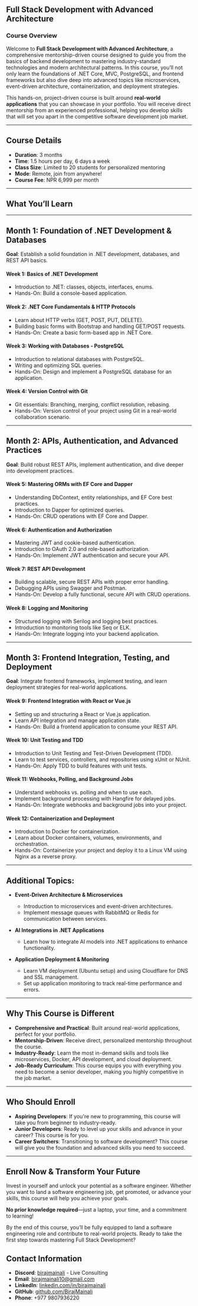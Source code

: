## **Full Stack Development with Advanced Architecture**

### **Course Overview**

Welcome to **Full Stack Development with Advanced Architecture**, a comprehensive mentorship-driven course designed to guide you from the basics of backend development to mastering industry-standard technologies and modern architectural patterns. In this course, you’ll not only learn the foundations of .NET Core, MVC, PostgreSQL, and frontend frameworks but also dive deep into advanced topics like microservices, event-driven architecture, containerization, and deployment strategies.

This hands-on, project-driven course is built around **real-world applications** that you can showcase in your portfolio. You will receive direct mentorship from an experienced professional, helping you develop skills that will set you apart in the competitive software development job market.

---

## **Course Details**

- **Duration**: 3 months
- **Time**: 1.5 hours per day, 6 days a week
- **Class Size**: Limited to 20 students for personalized mentoring
- **Mode**: Remote, join from anywhere!
- **Course Fee**: NPR 6,999 per month

---

## **What You’ll Learn**

---

## **Month 1: Foundation of .NET Development & Databases**

**Goal**: Establish a solid foundation in .NET development, databases, and REST API basics.

#### **Week 1: Basics of .NET Development**
- Introduction to .NET: classes, objects, interfaces, enums.
- Hands-On: Build a console-based application.

#### **Week 2: .NET Core Fundamentals & HTTP Protocols**
- Learn about HTTP verbs (GET, POST, PUT, DELETE).
- Building basic forms with Bootstrap and handling GET/POST requests.
- Hands-On: Create a basic form-based app in .NET Core.

#### **Week 3: Working with Databases - PostgreSQL**
- Introduction to relational databases with PostgreSQL.
- Writing and optimizing SQL queries.
- Hands-On: Design and implement a PostgreSQL database for an application.

#### **Week 4: Version Control with Git**
- Git essentials: Branching, merging, conflict resolution, rebasing.
- Hands-On: Version control of your project using Git in a real-world collaboration scenario.

---
## **Month 2: APIs, Authentication, and Advanced Practices**

**Goal**: Build robust REST APIs, implement authentication, and dive deeper into development practices.

#### **Week 5: Mastering ORMs with EF Core and Dapper**
- Understanding DbContext, entity relationships, and EF Core best practices.
- Introduction to Dapper for optimized queries.
- Hands-On: CRUD operations with EF Core and Dapper.

#### **Week 6: Authentication and Authorization**
- Mastering JWT and cookie-based authentication.
- Introduction to OAuth 2.0 and role-based authorization.
- Hands-On: Implement JWT authentication and secure your API.

#### **Week 7: REST API Development**
- Building scalable, secure REST APIs with proper error handling.
- Debugging APIs using Swagger and Postman.
- Hands-On: Develop a fully functional, secure API with CRUD operations.

#### **Week 8: Logging and Monitoring**
- Structured logging with Serilog and logging best practices.
- Introduction to monitoring tools like Seq or ELK.
- Hands-On: Integrate logging into your backend application.

---

## **Month 3: Frontend Integration, Testing, and Deployment**

**Goal**: Integrate frontend frameworks, implement testing, and learn deployment strategies for real-world applications.

#### **Week 9: Frontend Integration with React or Vue.js**
- Setting up and structuring a React or Vue.js application.
- Learn API integration and manage application state.
- Hands-On: Build a frontend application to consume your REST API.

#### **Week 10: Unit Testing and TDD**
- Introduction to Unit Testing and Test-Driven Development (TDD).
- Learn to test services, controllers, and repositories using xUnit or NUnit.
- Hands-On: Apply TDD to build features with unit tests.

#### **Week 11: Webhooks, Polling, and Background Jobs**
- Understand webhooks vs. polling and when to use each.
- Implement background processing with Hangfire for delayed jobs.
- Hands-On: Integrate webhooks and background jobs into your project.

#### **Week 12: Containerization and Deployment**
- Introduction to Docker for containerization.
- Learn about Docker containers, volumes, environments, and orchestration.
- Hands-On: Containerize your project and deploy it to a Linux VM using Nginx as a reverse proxy.

---

## **Additional Topics:**

- **Event-Driven Architecture & Microservices**
  - Introduction to microservices and event-driven architectures.
  - Implement message queues with RabbitMQ or Redis for communication between services.

- **AI Integrations in .NET Applications**
  - Learn how to integrate AI models into .NET applications to enhance functionality.

- **Application Deployment & Monitoring**
  - Learn VM deployment (Ubuntu setup) and using Cloudflare for DNS and SSL management.
  - Set up application monitoring to track real-time performance and errors.

---

## **Why This Course is Different**

- **Comprehensive and Practical**: Built around real-world applications, perfect for your portfolio.
- **Mentorship-Driven**: Receive direct, personalized mentorship throughout the course.
- **Industry-Ready**: Learn the most in-demand skills and tools like microservices, Docker, API development, and cloud deployment.
- **Job-Ready Curriculum**: This course equips you with everything you need to become a senior developer, making you highly competitive in the job market.

---

## **Who Should Enroll**

- **Aspiring Developers**: If you're new to programming, this course will take you from beginner to industry-ready.
- **Junior Developers**: Ready to level up your skills and advance in your career? This course is for you.
- **Career Switchers**: Transitioning to software development? This course will give you the foundation and advanced skills you need to succeed.

---

## **Enroll Now & Transform Your Future**

Invest in yourself and unlock your potential as a software engineer. Whether you want to land a software engineering job, get promoted, or advance your skills, this course will help you achieve your goals.

**No prior knowledge required**—just a laptop, your time, and a commitment to learning!

By the end of this course, you’ll be fully equipped to land a software engineering role and contribute to real-world projects. Ready to take the first step towards mastering Full Stack Development?

## Contact Information  
- **Discord**: [birajmainali](https://discord.com/users/birajmainali) - Live Consulting
- **Email**: birajmainali10@gmail.com  
- **LinkedIn**: [linkedin.com/in/birajmainali](https://linkedin.com/in/birajmainali)  
- **GitHub**: [github.com/BirajMainali](https://github.com/BirajMainali)  
- **Phone**: +977 9807936220  

